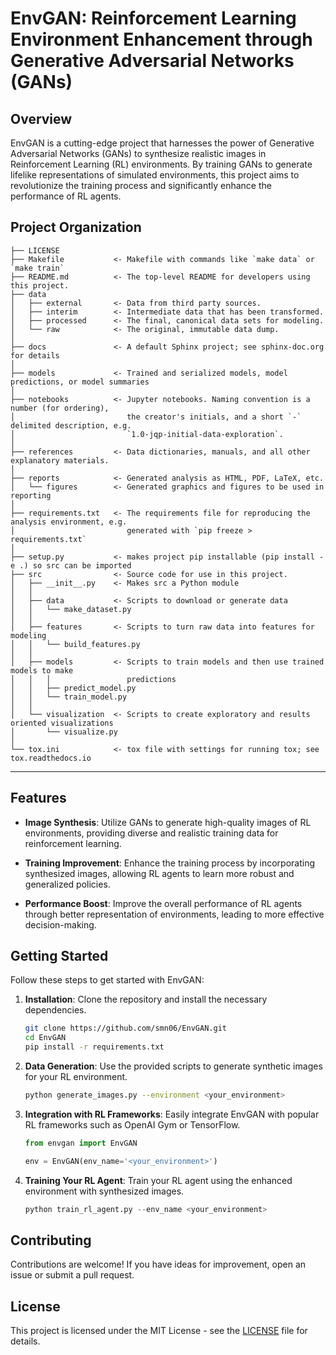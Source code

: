 # EnvGAN: Reinforcement Learning Environment Enhancement through Generative Adversarial Networks (GANs)

## Overview

EnvGAN is a cutting-edge project that harnesses the power of Generative Adversarial Networks (GANs) to synthesize realistic images in Reinforcement Learning (RL) environments. By training GANs to generate lifelike representations of simulated environments, this project aims to revolutionize the training process and significantly enhance the performance of RL agents.

Project Organization
------------

    ├── LICENSE
    ├── Makefile           <- Makefile with commands like `make data` or `make train`
    ├── README.md          <- The top-level README for developers using this project.
    ├── data
    │   ├── external       <- Data from third party sources.
    │   ├── interim        <- Intermediate data that has been transformed.
    │   ├── processed      <- The final, canonical data sets for modeling.
    │   └── raw            <- The original, immutable data dump.
    │
    ├── docs               <- A default Sphinx project; see sphinx-doc.org for details
    │
    ├── models             <- Trained and serialized models, model predictions, or model summaries
    │
    ├── notebooks          <- Jupyter notebooks. Naming convention is a number (for ordering),
    │                         the creator's initials, and a short `-` delimited description, e.g.
    │                         `1.0-jqp-initial-data-exploration`.
    │
    ├── references         <- Data dictionaries, manuals, and all other explanatory materials.
    │
    ├── reports            <- Generated analysis as HTML, PDF, LaTeX, etc.
    │   └── figures        <- Generated graphics and figures to be used in reporting
    │
    ├── requirements.txt   <- The requirements file for reproducing the analysis environment, e.g.
    │                         generated with `pip freeze > requirements.txt`
    │
    ├── setup.py           <- makes project pip installable (pip install -e .) so src can be imported
    ├── src                <- Source code for use in this project.
    │   ├── __init__.py    <- Makes src a Python module
    │   │
    │   ├── data           <- Scripts to download or generate data
    │   │   └── make_dataset.py
    │   │
    │   ├── features       <- Scripts to turn raw data into features for modeling
    │   │   └── build_features.py
    │   │
    │   ├── models         <- Scripts to train models and then use trained models to make
    │   │   │                 predictions
    │   │   ├── predict_model.py
    │   │   └── train_model.py
    │   │
    │   └── visualization  <- Scripts to create exploratory and results oriented visualizations
    │       └── visualize.py
    │
    └── tox.ini            <- tox file with settings for running tox; see tox.readthedocs.io


--------



## Features

- **Image Synthesis**: Utilize GANs to generate high-quality images of RL environments, providing diverse and realistic training data for reinforcement learning.

- **Training Improvement**: Enhance the training process by incorporating synthesized images, allowing RL agents to learn more robust and generalized policies.

- **Performance Boost**: Improve the overall performance of RL agents through better representation of environments, leading to more effective decision-making.

## Getting Started

Follow these steps to get started with EnvGAN:

1. **Installation**: Clone the repository and install the necessary dependencies.

   ```bash
   git clone https://github.com/smn06/EnvGAN.git
   cd EnvGAN
   pip install -r requirements.txt
   ```

2. **Data Generation**: Use the provided scripts to generate synthetic images for your RL environment.

   ```bash
   python generate_images.py --environment <your_environment>
   ```

3. **Integration with RL Frameworks**: Easily integrate EnvGAN with popular RL frameworks such as OpenAI Gym or TensorFlow.

   ```python
   from envgan import EnvGAN

   env = EnvGAN(env_name='<your_environment>')
   ```

4. **Training Your RL Agent**: Train your RL agent using the enhanced environment with synthesized images.

   ```python
   python train_rl_agent.py --env_name <your_environment>
   ```

## Contributing

Contributions are welcome! If you have ideas for improvement, open an issue or submit a pull request.

## License

This project is licensed under the MIT License - see the [LICENSE](LICENSE) file for details.


